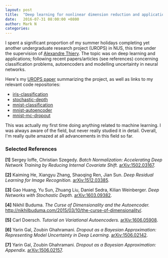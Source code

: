 ```yaml
---
layout: post
title:  "Deep learning for nonlinear dimension reduction and applications."
date:   2016-07-31 08:00:00 +0800
author: Mark N
categories:
---
```


I spent a significant proportion of my summer holidays completing yet another undergraduate research project (UROPS) in NUS, this time under the supervision of [<u>Alexandre Thiery</u>](http://www.normalesup.org/~athiery/). The topic was on deep learning and applications; following recent papers/articles (see references) concerning classification problems, autoencoders and modelling uncertainty in neural networks.

Here's my [<u>UROPS paper</u>](/pdf/st3288.pdf "st3288.pdf") summarizing the project, as well as links to my relevant code repositories:

* [<u>iris-classification</u>](https://github.com/mollymr305/iris-classification)
* [<u>stochastic-depth</u>](https://github.com/mollymr305/stochastic-depth)
* [<u>mnist-classification</u>](https://github.com/mollymr305/mnist-classification)
* [<u>mnist-autoencoder</u>](https://github.com/mollymr305/mnist-autoencoder)
* [<u>mnist-mc-dropout</u>](https://github.com/mollymr305/mnist-mc-dropout)

This was actually my first time doing anything related to machine learning. I was always aware of the field, but never really studied it in detail. Overall, I'm really quite amazed at all advancements in this field so far.

### Selected References

**[1]** Sergey Ioffe, Christian Szegedy. *Batch Normalization: Accelerating Deep Network Training by Reducing Internal Covariate Shift.* [<u>arXiv:1502.03167</u>](https://arxiv.org/abs/1502.03167).

**[2]** Kaiming He, Xiangyu Zhang, Shaoqing Ren, Jian Sun. *Deep Residual Learning for Image Recognition.* [<u>arXiv:1512.03385</u>](https://arxiv.org/abs/1512.03385).

**[3]** Gao Huang, Yu Sun, Zhuang Liu, Daniel Sedra, Kilian Weinberger. *Deep Networks with Stochastic Depth.* [<u>arXiv:1603.09382</u>](https://arxiv.org/abs/1603.09382).

**[4]** Nikhil Buduma. *The Curse of Dimensionality and the Autoencoder.* [<u>http://nikhilbuduma.com/2015/03/10/the-curse-of-dimensionality/</u>](http://nikhilbuduma.com/2015/03/10/the-curse-of-dimensionality/).

**[5]** Carl Doersch. *Tutorial on Variational Autoencoders.* [<u>arXiv:1606.05908</u>](https://arxiv.org/abs/1606.05908).

**[6]** Yarin Gal, Zoubin Ghahramani. *Dropout as a Bayesian Approximation: Representing Model Uncertainty in Deep Learning.* [<u>arXiv:1506.02142</u>](https://arxiv.org/abs/1506.02142).

**[7]** Yarin Gal, Zoubin Ghahramani. *Dropout as a Bayesian Approximation: Appendix.* [<u>arXiv:1506.02157</u>](https://arxiv.org/abs/1506.02157).
